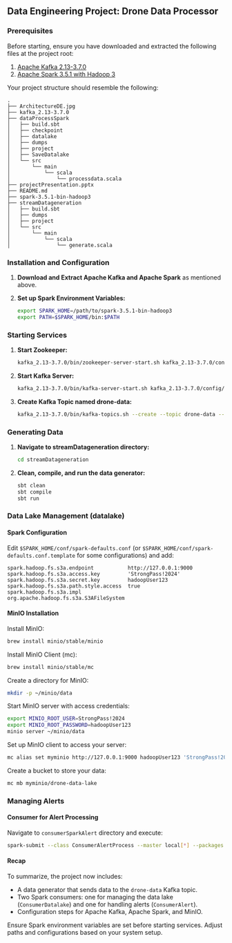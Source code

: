## Data Engineering Project: Drone Data Processor

### Prerequisites

Before starting, ensure you have downloaded and extracted the following files at the project root:

1. [Apache Kafka 2.13-3.7.0](https://www.apache.org/dyn/closer.cgi?path=/kafka/3.7.0/kafka_2.13-3.7.0.tgz)
2. [Apache Spark 3.5.1 with Hadoop 3](https://spark.apache.org/downloads.html)

Your project structure should resemble the following:

```
.
├── ArchitectureDE.jpg
├── kafka_2.13-3.7.0
├── dataProcessSpark
│   ├── build.sbt
│   ├── checkpoint
│   ├── datalake
│   ├── dumps
│   ├── project
│   ├── SaveDatalake
│   └── src
│       └── main
│           └── scala
│               └── processdata.scala
├── projectPresentation.pptx
├── README.md
├── spark-3.5.1-bin-hadoop3
├── streamDatageneration
│   ├── build.sbt
│   ├── dumps
│   ├── project
│   └── src
│       └── main
│           └── scala
│               └── generate.scala
```

### Installation and Configuration

1. **Download and Extract Apache Kafka and Apache Spark** as mentioned above.
2. **Set up Spark Environment Variables:**

   ```sh
   export SPARK_HOME=/path/to/spark-3.5.1-bin-hadoop3
   export PATH=$SPARK_HOME/bin:$PATH
   ```

### Starting Services

1. **Start Zookeeper:**

   ```sh
   kafka_2.13-3.7.0/bin/zookeeper-server-start.sh kafka_2.13-3.7.0/config/zookeeper.properties
   ```

2. **Start Kafka Server:**

   ```sh
   kafka_2.13-3.7.0/bin/kafka-server-start.sh kafka_2.13-3.7.0/config/server.properties
   ```

3. **Create Kafka Topic named drone-data:**

   ```sh
   kafka_2.13-3.7.0/bin/kafka-topics.sh --create --topic drone-data --bootstrap-server localhost:9092
   ```

### Generating Data

1. **Navigate to streamDatageneration directory:**

   ```sh
   cd streamDatageneration
   ```

2. **Clean, compile, and run the data generator:**

   ```sh
   sbt clean
   sbt compile
   sbt run
   ```

### Data Lake Management (datalake)

#### Spark Configuration

Edit `$SPARK_HOME/conf/spark-defaults.conf` (or `$SPARK_HOME/conf/spark-defaults.conf.template` for some configurations) and add:

```properties
spark.hadoop.fs.s3a.endpoint           http://127.0.0.1:9000
spark.hadoop.fs.s3a.access.key         'StrongPass!2024'
spark.hadoop.fs.s3a.secret.key         hadoopUser123
spark.hadoop.fs.s3a.path.style.access  true
spark.hadoop.fs.s3a.impl               org.apache.hadoop.fs.s3a.S3AFileSystem
```

#### MinIO Installation

Install MinIO:

```sh
brew install minio/stable/minio
```

Install MinIO Client (mc):

```sh
brew install minio/stable/mc
```

Create a directory for MinIO:

```sh
mkdir -p ~/minio/data
```

Start MinIO server with access credentials:

```sh
export MINIO_ROOT_USER=StrongPass!2024
export MINIO_ROOT_PASSWORD=hadoopUser123
minio server ~/minio/data
```

Set up MinIO client to access your server:

```sh
mc alias set myminio http://127.0.0.1:9000 hadoopUser123 'StrongPass!2024'
```

Create a bucket to store your data:

```sh
mc mb myminio/drone-data-lake
```

### Managing Alerts

#### Consumer for Alert Processing

Navigate to `consumerSparkAlert` directory and execute:

```sh
spark-submit --class ConsumerAlertProcess --master local[*] --packages org.apache.spark:spark-sql-kafka-0-10_2.12:3.5.1,org.apache.kafka:kafka-clients:3.7.0,com.softwaremill.sttp.client4:core_2.12:4.0.0-M16 target/scala-2.12/consumeralert_2.12-0.1.jar
```

#### Recap

To summarize, the project now includes:

- A data generator that sends data to the `drone-data` Kafka topic.
- Two Spark consumers: one for managing the data lake (`ConsumerDatalake`) and one for handling alerts (`ConsumerAlert`).
- Configuration steps for Apache Kafka, Apache Spark, and MinIO.

Ensure Spark environment variables are set before starting services. Adjust paths and configurations based on your system setup.